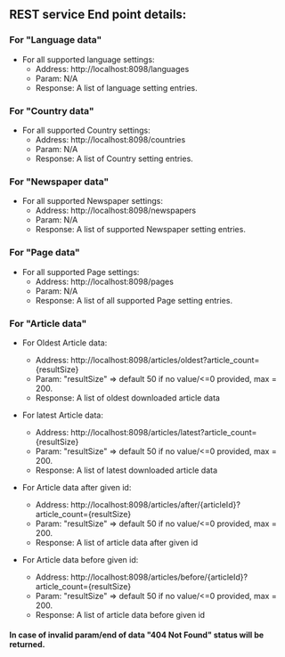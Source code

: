 ## REST service End point details:

### For \"Language data\"

* For all supported language settings:
   * Address: http://localhost:8098/languages
   * Param: N/A
   * Response: A list of language setting entries.
   
### For \"Country data\"

* For all supported Country settings:
   * Address: http://localhost:8098/countries
   * Param: N/A
   * Response: A list of Country setting entries.
   
### For \"Newspaper data\"

* For all supported Newspaper settings:
   * Address: http://localhost:8098/newspapers
   * Param: N/A
   * Response: A list of supported Newspaper setting entries.
   
### For \"Page data\"

* For all supported Page settings:
   * Address: http://localhost:8098/pages
   * Param: N/A
   * Response: A list of all supported Page setting entries.
   
### For \"Article data\"
   
* For Oldest Article data:
   * Address: http://localhost:8098/articles/oldest?article_count={resultSize}
   * Param: \"resultSize\" => default 50 if no value/<=0 provided, max = 200.
   * Response: A list of oldest downloaded article data
   
* For latest Article data:
   * Address: http://localhost:8098/articles/latest?article_count={resultSize}
   * Param: \"resultSize\" => default 50 if no value/<=0 provided, max = 200.
   * Response: A list of latest downloaded article data
   
* For Article data after given id:
   * Address: http://localhost:8098/articles/after/{articleId}?article_count={resultSize}
   * Param: \"resultSize\" => default 50 if no value/<=0 provided, max = 200.
   * Response: A list of article data after given id
   
* For Article data before given id:
   * Address: http://localhost:8098/articles/before/{articleId}?article_count={resultSize}
   * Param: \"resultSize\" => default 50 if no value/<=0 provided, max = 200.
   * Response: A list of article data before given id
   
   
#### In case of invalid param/end of data \"404 Not Found\" status will be returned.

 

